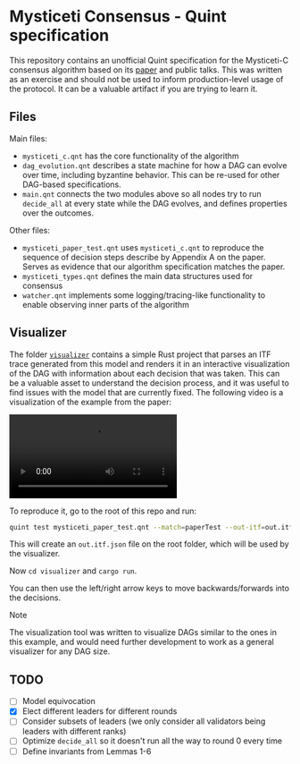 # Mysticeti Consensus - Quint specification

This repository contains an unofficial Quint specification for the Mysticeti-C
consensus algorithm based on its [paper](https://arxiv.org/pdf/2310.14821) and
public talks. This was written as an exercise and should not be used to inform
production-level usage of the protocol. It can be a valuable artifact if you are
trying to learn it.

## Files

Main files:
- `mysticeti_c.qnt` has the core functionality of the algorithm
- `dag_evolution.qnt` describes a state machine for how a DAG can evolve over
  time, including byzantine behavior. This can be re-used for other DAG-based
  specifications.
- `main.qnt` connects the two modules above so all nodes try to run `decide_all`
  at every state while the DAG evolves, and defines properties over the
  outcomes.

Other files:
- `mysticeti_paper_test.qnt` uses `mysticeti_c.qnt` to reproduce the sequence of
  decision steps describe by Appendix A on the paper. Serves as evidence that
  our algorithm specification matches the paper.
- `mysticeti_types.qnt` defines the main data structures used for consensus
- `watcher.qnt` implements some logging/tracing-like functionality to enable
  observing inner parts of the algorithm

## Visualizer

The folder [`visualizer`](./visualizer) contains a simple Rust project that
parses an ITF trace generated from this model and renders it in an interactive
visualization of the DAG with information about each decision that was taken.
This can be a valuable asset to understand the decision process, and it was
useful to find issues with the model that are currently fixed. The following
video is a visualization of the example from the paper:

<video autoPlay
src="https://github.com/user-attachments/assets/077a8965-5f1c-4121-8c7d-6ad49e59c260"></video>





To reproduce it, go to the root of this repo and run:

``` sh
quint test mysticeti_paper_test.qnt --match=paperTest --out-itf=out.itf.json
```

This will create an `out.itf.json` file on the root folder, which will be used
by the visualizer.

Now `cd visualizer` and `cargo run`.

You can then use the left/right arrow keys to move backwards/forwards into the
decisions.

> [!NOTE]
> The visualization tool was written to visualize DAGs similar to the ones in
> this example, and would need further development to work as a general
> visualizer for any DAG size.

## TODO
- [ ] Model equivocation
- [x] Elect different leaders for different rounds
- [ ] Consider subsets of leaders (we only consider all validators being leaders
      with different ranks)
- [ ] Optimize `decide_all` so it doesn't run all the way to round 0 every time
- [ ] Define invariants from Lemmas 1-6
